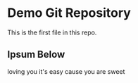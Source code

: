 # Demo Git Repository

This is the first file in this repo.

## Ipsum Below

loving you it's easy cause you are sweet